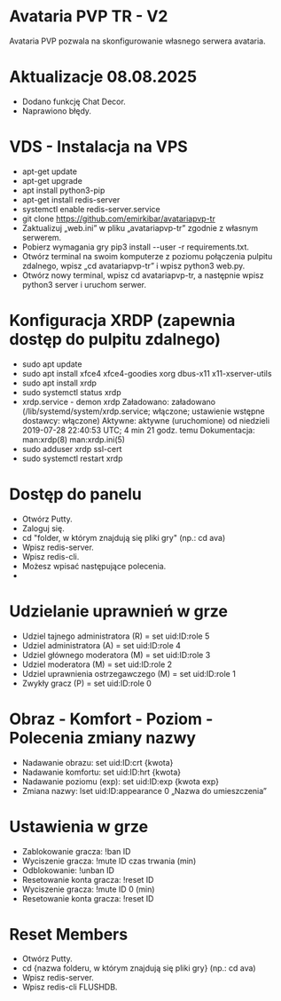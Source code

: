 # Avataria PVP TR - V2
Avataria PVP pozwala na skonfigurowanie własnego serwera avataria.

# Aktualizacje 08.08.2025
- Dodano funkcję Chat Decor.
- Naprawiono błędy.

# VDS - Instalacja na VPS
- apt-get update
- apt-get upgrade
- apt install python3-pip
- apt-get install redis-server
- systemctl enable redis-server.service
- git clone https://github.com/emirkibar/avatariapvp-tr
- Zaktualizuj „web.ini” w pliku „avatariapvp-tr” zgodnie z własnym serwerem.
- Pobierz wymagania gry pip3 install --user -r requirements.txt.
- Otwórz terminal na swoim komputerze z poziomu połączenia pulpitu zdalnego, wpisz „cd avatariapvp-tr” i wpisz python3 web.py.
- Otwórz nowy terminal, wpisz cd avatariapvp-tr, a następnie wpisz python3 server i uruchom serwer.

# Konfiguracja XRDP (zapewnia dostęp do pulpitu zdalnego)
- sudo apt update
- sudo apt install xfce4 xfce4-goodies xorg dbus-x11 x11-xserver-utils
- sudo apt install xrdp
- sudo systemctl status xrdp
- xrdp.service - demon xrdp
Załadowano: załadowano (/lib/systemd/system/xrdp.service; włączone; ustawienie wstępne dostawcy: włączone)
Aktywne: aktywne (uruchomione) od niedzieli 2019-07-28 22:40:53 UTC; 4 min 21 godz. temu
Dokumentacja: man:xrdp(8)
man:xrdp.ini(5)
- sudo adduser xrdp ssl-cert
- sudo systemctl restart xrdp

# Dostęp do panelu
- Otwórz Putty.
- Zaloguj się.
- cd "folder, w którym znajdują się pliki gry" (np.: cd ava)
- Wpisz redis-server.
- Wpisz redis-cli.
- Możesz wpisać następujące polecenia.
- 
# Udzielanie uprawnień w grze
- Udziel tajnego administratora (R) = set uid:ID:role 5
- Udziel administratora (A) = set uid:ID:role 4
- Udziel głównego moderatora (M) = set uid:ID:role 3
- Udziel moderatora (M) = set uid:ID:role 2
- Udziel uprawnienia ostrzegawczego (M) = set uid:ID:role 1
- Zwykły gracz (P) = set uid:ID:role 0

# Obraz - Komfort - Poziom - Polecenia zmiany nazwy
- Nadawanie obrazu: set uid:ID:crt {kwota}
- Nadawanie komfortu: set uid:ID:hrt {kwota}
- Nadawanie poziomu (exp): set uid:ID:exp {kwota exp}
- Zmiana nazwy: lset uid:ID:appearance 0 „Nazwa do umieszczenia”

# Ustawienia w grze
- Zablokowanie gracza: !ban ID
- Wyciszenie gracza: !mute ID czas trwania (min)
- Odblokowanie: !unban ID
- Resetowanie konta gracza: !reset ID
- Wyciszenie gracza: !mute ID 0 (min)
- Resetowanie konta gracza: !reset ID
  
# Reset Members
- Otwórz Putty.
- cd {nazwa folderu, w którym znajdują się pliki gry} (np.: cd ava)
- Wpisz redis-server.
- Wpisz redis-cli FLUSHDB.



